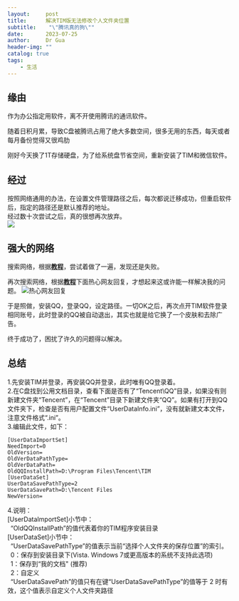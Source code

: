 ```yaml
---
layout:     post
title:      解决TIM版无法修改个人文件夹位置
subtitle:    "\"腾讯真的狗\""
date:       2023-07-25
author:     Dr Gua
header-img: ""
catalog: true
tags:
    - 生活
---
```


## 缘由

作为办公指定用软件，离不开使用腾讯的通讯软件。<br>

随着日积月累，导致C盘被腾讯占用了绝大多数空间，很多无用的东西，每天或者每月备份觉得又很鸡肋<br>

刚好今天换了1T存储硬盘，为了给系统盘节省空间，重新安装了TIM和微信软件。<br>

## 经过

按照网络通用的办法，在设置文件管理路径之后，每次都说迁移成功，但重启软件后，指定的路径还是默认推荐的地址。<br>
经过数十次尝试之后，真的很想再次放弃。<br>
![](https://image.wgsxsm.eu.org/file/11f3ab3f09d625dfbc720.png)

## 强大的网络

搜索网络，根据[**教程**](https://blog.csdn.net/u012433546/article/details/116655378)，尝试着做了一遍，发现还是失败。<br>

再次搜索网络，根据[**教程**](https://zhuanlan.zhihu.com/p/389883485)下面热心网友回复，才想起来这或许能一样解决我的问题。
![热心网友回复](https://image.wgsxsm.eu.org/file/9c27b871267b5f9ec9824.png)<br>

于是照做，安装QQ，登录QQ，设定路径。一切OK之后，再次点开TIM软件登录相同账号，此时登录的QQ被自动退出，其实也就是给它换了一个皮肤和去除广告。<br>

终于成功了，困扰了许久的问题得以解决。<br>

## 总结

1.先安装TIM并登录，再安装QQ并登录，此时唯有QQ登录着。<br>
2.在C盘找到公用文档目录，查看下面是否有了“Tencent\QQ”目录，如果没有则新建文件夹“Tencent”，在“Tencent”目录下新建文件夹“QQ”。如果有打开到QQ文件夹下，检查是否有用户配置文件“UserDataInfo.ini”，没有就新建文本文件，注意文件格式“.ini”。<br>
3.编辑此文件，如下：<br>
 ```
[UserDataImportSet]
NeedImport=0
OldVersion=
OldVerDataPathType=
OldVerDataPath=
OldQQInstallPath=D:\Program Files\Tencent\TIM
[UserDataSet]
UserDataSavePathType=2
UserDataSavePath=D:\Tencent Files
NewVersion=
```
4.说明：<br>
[UserDataImportSet]小节中：<br>
&ensp;“OldQQInstallPath”的值代表着你的TIM程序安装目录<br>
[UserDataSet]小节中：<br>
&ensp;“UserDataSavePathType”的值表示当前“选择个人文件夹的保存位置”的索引。<br>
&ensp;0：保存到安装目录下(Vista. Windows 7或更高版本的系统不支持此选项)<br>
&ensp;1：保存到“我的文档" (推荐)<br>
&ensp;2：自定义<br>
&ensp;“UserDataSavePath”的值只有在键“UserDataSavePathType”的值等于 2 时有效，这个值表示自定义个人文件夹路径<br>


